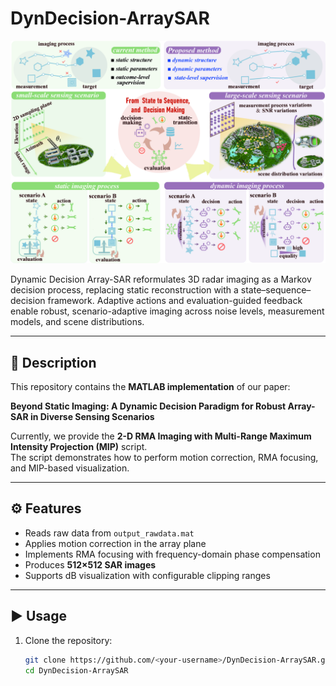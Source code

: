 # DynDecision-ArraySAR

![Overview of DynDecision-ArraySAR](framework_overview.jpg)

Dynamic Decision Array-SAR reformulates 3D radar imaging as a Markov decision process, 
replacing static reconstruction with a state–sequence–decision framework. 
Adaptive actions and evaluation-guided feedback enable robust, scenario-adaptive imaging 
across noise levels, measurement models, and scene distributions.

---

## 📖 Description
This repository contains the **MATLAB implementation** of our paper:  

**Beyond Static Imaging: A Dynamic Decision Paradigm for Robust Array-SAR in Diverse Sensing Scenarios**

Currently, we provide the **2-D RMA Imaging with Multi-Range Maximum Intensity Projection (MIP)** script.  
The script demonstrates how to perform motion correction, RMA focusing, and MIP-based visualization.

---

## ⚙️ Features
- Reads raw data from `output_rawdata.mat`
- Applies motion correction in the array plane
- Implements RMA focusing with frequency-domain phase compensation
- Produces **512×512 SAR images**
- Supports dB visualization with configurable clipping ranges

---

## ▶️ Usage
1. Clone the repository:
   ```bash
   git clone https://github.com/<your-username>/DynDecision-ArraySAR.git
   cd DynDecision-ArraySAR
